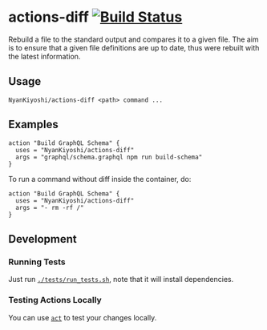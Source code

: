# actions-diff [![Build Status](https://www.travis-ci.org/NyanKiyoshi/actions-diff.svg?branch=master)](https://www.travis-ci.org/NyanKiyoshi/actions-diff)
Rebuild a file to the standard output and compares it to a given file. The aim
is to ensure that a given file definitions are up to date, thus were rebuilt
with the latest information.

## Usage
```
NyanKiyoshi/actions-diff <path> command ...
```

## Examples
```
action "Build GraphQL Schema" {
  uses = "NyanKiyoshi/actions-diff"
  args = "graphql/schema.graphql npm run build-schema"
}
```

To run a command without diff inside the container, do:
```
action "Build GraphQL Schema" {
  uses = "NyanKiyoshi/actions-diff"
  args = "- rm -rf /"
}
```

## Development
### Running Tests
Just run [`./tests/run_tests.sh`](tests/run_tests.sh), note that 
it will install dependencies.

### Testing Actions Locally
You can use [`act`](https://github.com/nektos/act) 
to test your changes locally.
